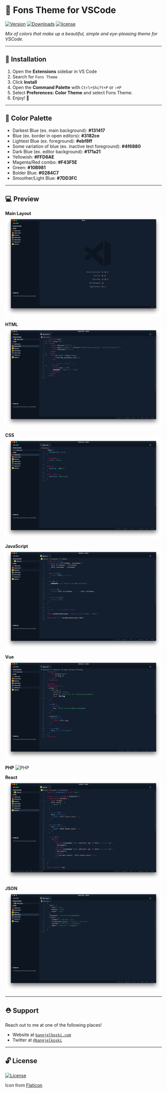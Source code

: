 # 🌟 Fons Theme for VSCode

[![Version](https://vsmarketplacebadge.apphb.com/version/bangjelkoski.fons-theme-vscode.svg)](https://marketplace.visualstudio.com/items?itemName=bangjelkoski.fons-theme-vscode)
[![Downloads](https://img.shields.io/vscode-marketplace/r/bangjelkoski.fons-theme-vscode.svg)](https://marketplace.visualstudio.com/items?itemName=bangjelkoski.fons-theme-vscode)
[![license](https://img.shields.io/npm/l/express.svg)]()

_Mix of colors that make up a beautiful, simple and eye-pleasing theme for VSCode._

---

## 🚀 Installation

1. Open the **Extensions** sidebar in VS Code
2. Search for `Fons Theme`
3. Click **Install**
4. Open the **Command Palette** with `Ctrl+Shift+P` or `⇧⌘P`
5. Select **Preferences: Color Theme** and select Fons Theme.
6. Enjoy! 🎉

---

## 🎨 Color Palette

- Darkest Blue (ex. main background): **#131417**
- Blue (ex. border in open editors): **#3182ce**
- Lightest Blue (ex. foreground): **#ebf8ff**
- Some variation of blue (ex. inactive text foreground): **#4f6880**
- Dark Blue (ex. editor background): **#171a21**
- Yellowish: **#FFD6AE**
- Magenta/Red combo: **#F43F5E**
- Green: **#10B981**
- Bolder Blue: **#0284C7**
- Smoother/Light Blue: **#7DD3FC**

---

## 💻 Preview

**Main Layout**
![Main Layout](images/main.png)

**HTML**
![HTML](images/html.png)

**CSS**
![CSS](images/css.png)

**JavaScript**
![JavaScript](images/js.png)

**Vue**
![Vue](images/vue.png)

**PHP**
![PHP](images/php.png)

**React**
![React](images/react.png)

**JSON**
![JSON](images/json.png)

---

## ⛑ Support

Reach out to me at one of the following places!

- Website at <a href="https://bangjelkoski.com" target="_blank">`bangjelkoski.com`</a>
- Twitter at <a href="https://twitter.com/bangjelkoski" target="_blank">`@bangjelkoski`</a>

---

## 🔓 License

[![License](https://img.shields.io/:license-mit-blue.svg?style=flat-square)](https://badges.mit-license.org)

Icon from [Flaticon](https://www.flaticon.com/)

